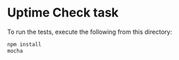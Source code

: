 # Uptime Check task

To run the tests, execute the following from this directory:

```bash
npm install
mocha
```
